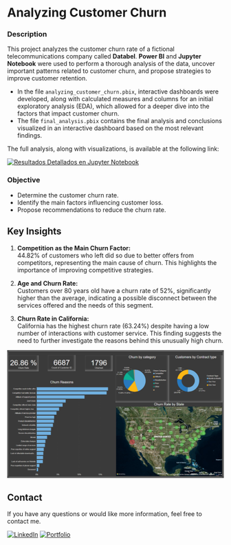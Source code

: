 # **Analyzing Customer Churn**

### **Description**

This project analyzes the customer churn rate of a fictional telecommunications company called **Databel**. **Power BI** and **Jupyter Notebook** were used to perform a thorough analysis of the data, uncover important patterns related to customer churn, and propose strategies to improve customer retention.

- In the file `analyzing_customer_churn.pbix`, interactive dashboards were developed, along with calculated measures and columns for an initial exploratory analysis (EDA), which allowed for a deeper dive into the factors that impact customer churn.
- The file `final_analysis.pbix` contains the final analysis and conclusions visualized in an interactive dashboard based on the most relevant findings.

The full analysis, along with visualizations, is available at the following link:

<a href="notebooks/churn_analysis.ipynb">
  <img src="https://img.shields.io/badge/Detailed%20Results%20in%20Jupyter%20Notebook-007bff?style=for-the-badge&logo=jupyter&logoColor=white" alt="Resultados Detallados en Jupyter Notebook" height="40">
</a>

### **Objective**

- Determine the customer churn rate.
- Identify the main factors influencing customer loss.
- Propose recommendations to reduce the churn rate.

## **Key Insights**

1. **Competition as the Main Churn Factor:**  
   44.82% of customers who left did so due to better offers from competitors, representing the main cause of churn. This highlights the importance of improving competitive strategies.

2. **Age and Churn Rate:**  
   Customers over 80 years old have a churn rate of 52%, significantly higher than the average, indicating a possible disconnect between the services offered and the needs of this segment.

3. **Churn Rate in California:**  
   California has the highest churn rate (63.24%) despite having a low number of interactions with customer service. This finding suggests the need to further investigate the reasons behind this unusually high churn.

![dashboard](visualizations/global_churn_rate.png)

## **Contact**

If you have any questions or would like more information, feel free to contact me.

<a href="https://www.linkedin.com/in/jeanpaulomv/"><img src="https://img.shields.io/badge/jeanpaulomv-0077B5?style=for-the-badge&logo=linkedin&logoColor=white" alt="LinkedIn" height="30"></a>
<a href="https://www.datascienceportfol.io/jeanpaulomv"><img src="https://img.shields.io/badge/Portfolio-255E63?style=for-the-badge&logo=About.me&logoColor=white" alt="Portfolio" height="30"></a>
